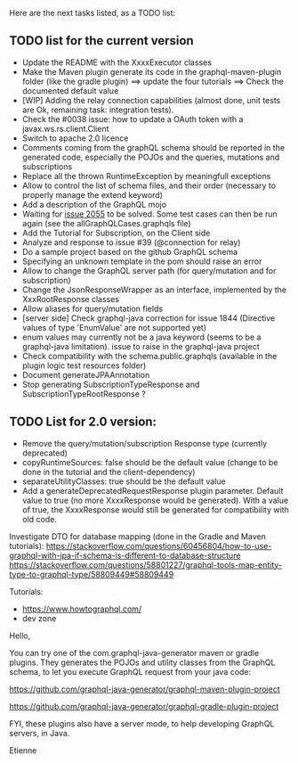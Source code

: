 Here are the next tasks listed, as a TODO list:


## TODO list for the current version
* Update the README with the XxxxExecutor classes
* Make the Maven plugin generate its code in the graphql-maven-plugin folder (like the gradle plugin)
==> update the four tutorials
==> Check the documented default value
* [WIP] Adding the relay connection capabilities (almost done, unit tests are Ok, remaining task: integration tests).
* Check the #0038 issue: how to update a OAuth token with a javax.ws.rs.client.Client 
* Switch to apache 2.0 licence
* Comments coming from the graphQL schema should be reported in the generated code, especially the POJOs and the queries, mutations and subscriptions
* Replace all the thrown RuntimeException by meaningfull exceptions
* Allow to control the list of schema files, and their order (necessary to properly manage the extend keyword)
* Add a description of the GraphQL mojo
* Waiting for [issue 2055](https://github.com/graphql-java/graphql-java/issues/2055) to be solved. Some test cases can then be run again (see the allGraphQLCases.graphqls file)
* Add the Tutorial for Subscription, on the Client side
* Analyze and response to issue #39 (@connection for relay)
* Do a sample project based on the github GraphQL schema
* Specifying an unknown template in the pom should raise an error
* Allow to change the GraphQL server path (for query/mutation and for subscription)
* Change the JsonResponseWrapper as an interface, implemented by the XxxRootResponse classes
* Allow aliases for query/mutation fields
* [server side] Check graphql-java correction for issue 1844 (Directive values of type 'EnumValue' are not supported yet)
* enum values may currently not be a java keyword (seems to be a graphql-java limitation). issue to raise in the graphql-java project
* Check compatibility with the schema.public.graphqls (available in the plugin logic test resources folder)
* Document generateJPAAnnotation 
* Stop generating SubscriptionTypeResponse and SubscriptionTypeRootResponse ?

## TODO List for 2.0 version:
* Remove the query/mutation/subscription Response type (currently deprecated)
* copyRuntimeSources: false should be the default value (change to be done in the tutorial and the client-dependency)
* separateUtilityClasses: true should be the default value
* Add a generateDeprecatedRequestResponse plugin parameter. Default value to true (no more XxxxResponse would be generated). With a value of true, the XxxxResponse would still be generated for compatibility with old code.



Investigate DTO for database mapping (done in the Gradle and Maven tutorials):
https://stackoverflow.com/questions/60456804/how-to-use-graphql-with-jpa-if-schema-is-different-to-database-structure
https://stackoverflow.com/questions/58801227/graphql-tools-map-entity-type-to-graphql-type/58809449#58809449


Tutorials:
- https://www.howtographql.com/
- dev zone



Hello,

  You can try one of the com.graphql-java-generator maven or gradle plugins.
They generates the POJOs and utility classes from the GraphQL schema, to let you execute GraphQL request from your java code:

https://github.com/graphql-java-generator/graphql-maven-plugin-project

https://github.com/graphql-java-generator/graphql-gradle-plugin-project

FYI, these plugins also have a server mode, to help developing GraphQL servers, in Java.

Etienne  